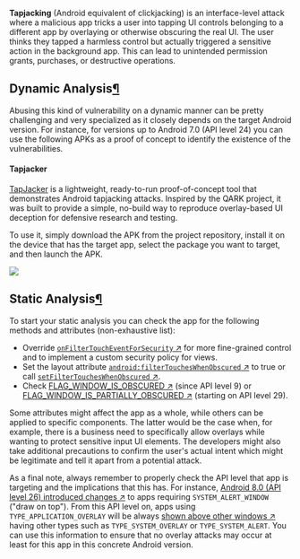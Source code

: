 **Tapjacking** (Android equivalent of clickjacking) is an interface-level attack where a malicious app tricks a user into tapping UI controls belonging to a different app by overlaying or otherwise obscuring the real UI. The user thinks they tapped a harmless control but actually triggered a sensitive action in the background app. This can lead to unintended permission grants, purchases, or destructive operations.

## Dynamic Analysis[¶](https://mas.owasp.org/MASTG/tests/android/MASVS-PLATFORM/MASTG-TEST-0035/#dynamic-analysis "Permanent link")

Abusing this kind of vulnerability on a dynamic manner can be pretty challenging and very specialized as it closely depends on the target Android version. For instance, for versions up to Android 7.0 (API level 24) you can use the following APKs as a proof of concept to identify the existence of the vulnerabilities.

#### Tapjacker
[TapJacker](https://github.com/dzmitry-savitski/tapjacker) is a lightweight, ready-to-run proof-of-concept tool that demonstrates Android tapjacking attacks. Inspired by the QARK project, it was built to provide a simple, no-build way to reproduce overlay-based UI deception for defensive research and testing.

To use it, simply download the APK from the project repository, install it on the device that has the target app, select the package you want to target, and then launch the APK.

![](Tapjacker.png)

## Static Analysis[¶](https://mas.owasp.org/MASTG/tests/android/MASVS-PLATFORM/MASTG-TEST-0035/#static-analysis "Permanent link")

To start your static analysis you can check the app for the following methods and attributes (non-exhaustive list):

- Override [`onFilterTouchEventForSecurity` ↗](https://developer.android.com/reference/android/view/View#onFilterTouchEventForSecurity%28android.view.MotionEvent%29 "onFilterTouchEventForSecurity") for more fine-grained control and to implement a custom security policy for views.
- Set the layout attribute [`android:filterTouchesWhenObscured` ↗](https://developer.android.com/reference/android/view/View#attr_android:filterTouchesWhenObscured "android:filterTouchesWhenObscured") to true or call [`setFilterTouchesWhenObscured` ↗](https://developer.android.com/reference/android/view/View.html#setFilterTouchesWhenObscured%28boolean%29 "setFilterTouchesWhenObscured").
- Check [FLAG_WINDOW_IS_OBSCURED ↗](https://developer.android.com/reference/android/view/MotionEvent.html#FLAG_WINDOW_IS_OBSCURED "FLAG_WINDOW_IS_OBSCURED") (since API level 9) or [FLAG_WINDOW_IS_PARTIALLY_OBSCURED ↗](https://developer.android.com/reference/android/view/MotionEvent.html#FLAG_WINDOW_IS_PARTIALLY_OBSCURED "FLAG_WINDOW_IS_PARTIALLY_OBSCURED") (starting on API level 29).

Some attributes might affect the app as a whole, while others can be applied to specific components. The latter would be the case when, for example, there is a business need to specifically allow overlays while wanting to protect sensitive input UI elements. The developers might also take additional precautions to confirm the user's actual intent which might be legitimate and tell it apart from a potential attack.

As a final note, always remember to properly check the API level that app is targeting and the implications that this has. For instance, [Android 8.0 (API level 26) introduced changes ↗](https://developer.android.com/about/versions/oreo/android-8.0-changes#all-aw "Alert windows") to apps requiring `SYSTEM_ALERT_WINDOW` ("draw on top"). From this API level on, apps using `TYPE_APPLICATION_OVERLAY` will be always [shown above other windows ↗](https://developer.android.com/about/versions/oreo/android-8.0-changes#all-aw "Alert Windows") having other types such as `TYPE_SYSTEM_OVERLAY` or `TYPE_SYSTEM_ALERT`. You can use this information to ensure that no overlay attacks may occur at least for this app in this concrete Android version.